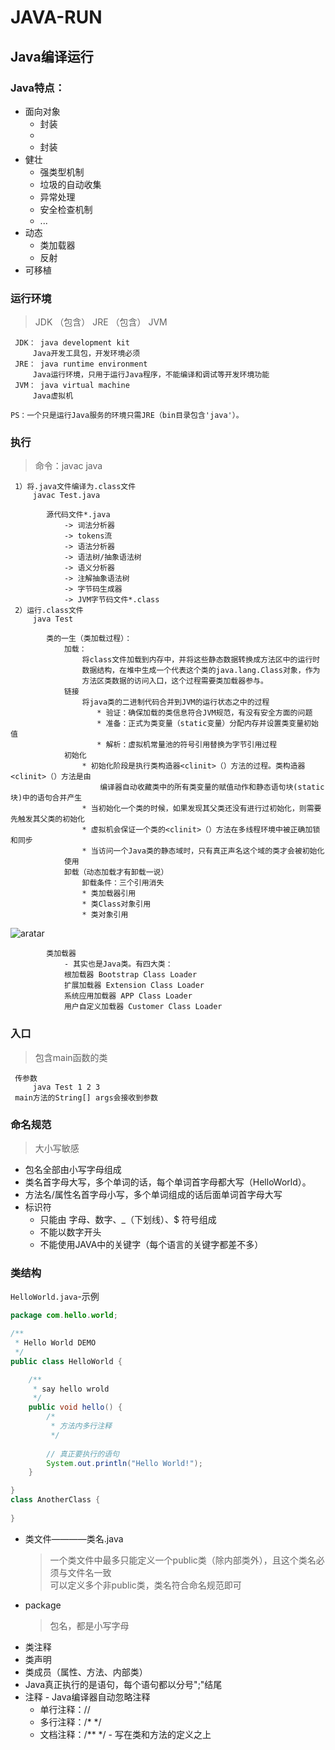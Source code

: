 # JAVA-RUN

## Java编译运行

### Java特点：

* 面向对象
    * 封装
    * 
    * 封装
* 健壮
    * 强类型机制
    * 垃圾的自动收集
    * 异常处理
    * 安全检查机制
    * ...
* 动态<br>
    * 类加载器
    * 反射
* 可移植

### 运行环境
> JDK （包含） JRE （包含） JVM
 
     JDK： java development kit
         Java开发工具包，开发环境必须
     JRE： java runtime environment
         Java运行环境，只用于运行Java程序，不能编译和调试等开发环境功能
     JVM： java virtual machine
         Java虚拟机
   
   ```PS：一个只是运行Java服务的环境只需JRE（bin目录包含'java'）。```

### 执行

> 命令：javac java

     1）将.java文件编译为.class文件
         javac Test.java
         
            源代码文件*.java
                -> 词法分析器
                -> tokens流
                -> 语法分析器
                -> 语法树/抽象语法树
                -> 语义分析器
                -> 注解抽象语法树
                -> 字节码生成器
                -> JVM字节码文件*.class
     2）运行.class文件
         java Test
            
            类的一生（类加载过程）：
                加载：
                    将class文件加载到内存中，并将这些静态数据转换成方法区中的运行时
                    数据结构，在堆中生成一个代表这个类的java.lang.Class对象，作为
                    方法区类数据的访问入口，这个过程需要类加载器参与。
                链接
                    将java类的二进制代码合并到JVM的运行状态之中的过程
                    　　* 验证：确保加载的类信息符合JVM规范，有没有安全方面的问题
                    　　* 准备：正式为类变量（static变量）分配内存并设置类变量初始值
                    　　* 解析：虚拟机常量池的符号引用替换为字节引用过程
                初始化
                    * 初始化阶段是执行类构造器<clinit>（）方法的过程。类构造器<clinit>（）方法是由
                        编译器自动收藏类中的所有类变量的赋值动作和静态语句块(static块)中的语句合并产生
                    * 当初始化一个类的时候，如果发现其父类还没有进行过初始化，则需要先触发其父类的初始化
                    * 虚拟机会保证一个类的<clinit>（）方法在多线程环境中被正确加锁和同步
                    * 当访问一个Java类的静态域时，只有真正声名这个域的类才会被初始化
                使用
                卸载（动态加载才有卸载一说）
                    卸载条件：三个引用消失
                    * 类加载器引用
                    * 类Class对象引用
                    * 类对象引用
                    
![aratar](https://images0.cnblogs.com/i/325852/201403/111825528931093.png)
            
            类加载器
                - 其实也是Java类。有四大类：
                根加载器 Bootstrap Class Loader
                扩展加载器 Extension Class Loader
                系统应用加载器 APP Class Loader
                用户自定义加载器 Customer Class Loader
            


### 入口
    
> 包含main函数的类

     传参数
         java Test 1 2 3
     main方法的String[] args会接收到参数

### 命名规范

> 大小写敏感

* 包名全部由小写字母组成
* 类名首字母大写，多个单词的话，每个单词首字母都大写（HelloWorld）。
* 方法名/属性名首字母小写，多个单词组成的话后面单词首字母大写
* 标识符
    * 只能由 字母、数字、_（下划线）、$ 符号组成
    * 不能以数字开头
    * 不能使用JAVA中的关键字（每个语言的关键字都差不多）

### 类结构

`HelloWorld.java`-示例
```java
package com.hello.world;

/**
 * Hello World DEMO
 */
public class HelloWorld {

    /**
     * say hello wrold
     */
    public void hello() {
        /*
         * 方法内多行注释
         */
        
        // 真正要执行的语句
        System.out.println("Hello World!");
    }

}
class AnotherClass {
    
}
```

* 类文件————类名.java
    > 一个类文件中最多只能定义一个public类（除内部类外），且这个类名必须与文件名一致<br>
    可以定义多个非public类，类名符合命名规范即可
* package
    > 包名，都是小写字母
* 类注释
* 类声明
* 类成员（属性、方法、内部类）
* Java真正执行的是语句，每个语句都以分号";"结尾
* 注释 - Java编译器自动忽略注释
    * 单行注释：//
    * 多行注释：/* */
    * 文档注释：/** */  - 写在类和方法的定义之上









